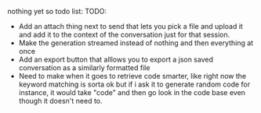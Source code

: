 nothing yet so todo list:
TODO: 
- Add an attach thing next to send that lets you pick a file and upload it and add it to the context of the conversation just for that session.
- Make the generation streamed instead of nothing and then everything at once
- Add an export button that alllows you to export a json saved conversation as a similarly formatted file
- Need to make when it goes to retrieve code smarter, like right now the keyword matching is sorta ok but if i ask it to generate random code for instance, it would take "code" and then go look in the code base even though it doesn't need to. 